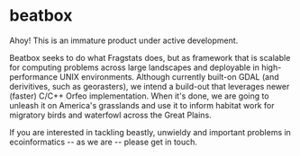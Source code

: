 # beatbox
Ahoy! This is an immature product under active development.  

Beatbox seeks to do what Fragstats does, but as framework that is scalable for computing problems across large landscapes and deployable in high-performance UNIX environments. Although currently built-on GDAL (and derivitives, such as georasters), we intend a build-out that leverages newer (faster) C/C++ Orfeo implementation. When it's done, we are going to unleash it on America's grasslands and use it to inform habitat work for migratory birds and waterfowl across the Great Plains.

If you are interested in tackling beastly, unwieldy and important problems in ecoinformatics -- as we are -- please get in touch.
